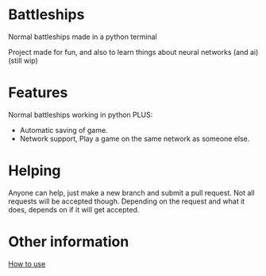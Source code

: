 # Battleships
 Normal battleships made in a python terminal

 Project made for fun, and also to learn things about neural networks (and ai) (still wip)

# Features
 Normal battleships working in python PLUS:
 - Automatic saving of game.
 - Network support, Play a game on the same network as someone else.

# Helping
 Anyone can help, just make a new branch and submit a pull request. Not all requests will be accepted though.
 Depending on the request and what it does, depends on if it will get accepted.

# Other information
  [How to use](Documentation/Usage)
